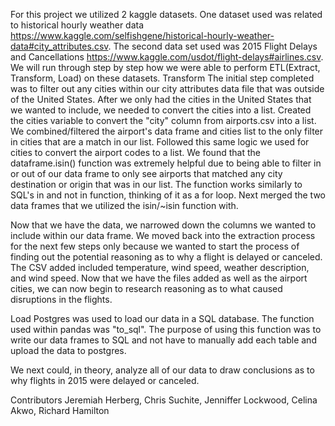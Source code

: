 For this project we utilized 2 kaggle datasets. One dataset used was related to historical hourly weather data https://www.kaggle.com/selfishgene/historical-hourly-weather-data#city_attributes.csv. The second data set used was 2015 Flight Delays and Cancellations https://www.kaggle.com/usdot/flight-delays#airlines.csv. We will run through step by step how we were able to perform ETL(Extract, Transform, Load) on these datasets.
Transform
The initial step completed was to filter out any cities within our city attributes data file that was outside of the United States. After we only had the cities in the United States that we wanted to include, we needed to convert the cities into a list. Created the cities variable to convert the "city" column from airports.csv into a list. We combined/filtered the airport's data frame and cities list to the only filter in cities that are a match in our list. Followed this same logic we used for cities to convert the airport codes to a list. We found that the dataframe.isin() function was extremely helpful due to being able to filter in or out of our data frame to only see airports that matched any city destination or origin that was in our list. The function works similarly to SQL's in and not in function, thinking of it as a for loop. Next merged the two data frames that we utilized the isin/~isin function with.

Now that we have the data, we narrowed down the columns we wanted to include within our data frame. We moved back into the extraction process for the next few steps only because we wanted to start the process of finding out the potential reasoning as to why a flight is delayed or canceled. The CSV added  included temperature, wind speed, weather description, and wind speed. Now that we have the files added as well as the airport cities, we can now begin to research reasoning as to what caused disruptions in the flights.

Load
Postgres was used to load our data in a SQL database. The function used within pandas was "to_sql". The purpose of using this function was to write our data frames to SQL and not have to manually add each table and upload the data to postgres.

We next could, in theory, analyze all of our data to draw conclusions as to why flights in 2015 were delayed or canceled.

Contributors
Jeremiah Herberg, Chris Suchite, Jenniffer Lockwood, Celina Akwo, Richard Hamilton
